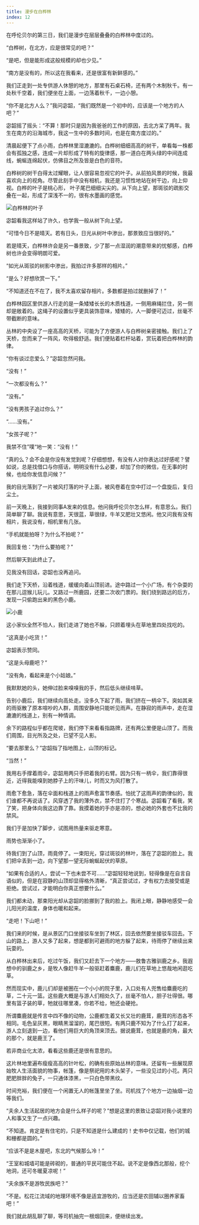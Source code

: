```yaml
---
title: 漫步在白桦林
index: 12
---
```


在呼伦贝尔的第三日，我们是漫步在层层叠叠的白桦林中度过的。

“白桦树，在北方，应是很常见的吧？”

“是吧，但是能形成这般规模的却也少见。”

“南方是没有的，所以这在我看来，还是很富有新鲜感的。”

我们正走到一处专供游人休憩的地方，那里有石桌石椅，还有两个木制秋千。有一处秋千空着，我们便坐在上面，一边荡着秋千，一边小憩。

“你不是北方人么？”我问宓韶，“我们既然是一个初中的，应该是一个地方的人吧？”

宓韶摇了摇头：“不算！那时只是因为我爸爸的工作的原因，去北方呆了两年。我生在南方的沿海城市，我这一生中的多数时间，也是在南方度过的。”

清晨起便下了点小雨，白桦林里湿漉漉的。白桦树细细高高的树干，单看每一株都会有孤独之感，连成一片却形成了特有的旋律感，那一道白在两头绿的中间连成线，蜿蜒连绵起伏，仿佛目之所及皆是白色的音符。

白桦树的树干白得太过耀眼，让人很容易忽视它的叶子。从前拍风景的时候，我最喜欢向上的视角。尽管此刻手中没有相机，我还是习惯性地站在树干边，向上仰视。白桦的叶子是桃心形， 叶子尾巴细细尖尖的。从下向上望，那斑驳的疏影交叠在一起，形成了深浅不一的，很有水墨画的感觉。

![白桦林的叶子](/img/hulunbeier/leaf.jpg)

宓韶看我这样站了许久，也学我一般从树下向上望。

“可惜今日不是晴天。若有日头，日光从树叶中渗出，那景致应当很好的。”

若是晴天，白桦林许会是另一番景致，少了那一点湿润的潮意带来的忧郁感，白桦树也许会变得明朗可爱。

“如光从斑驳的树影中渗出，我拍过许多那样的相片。”

“是么？好想欣赏一下。”

“不知道还在不在了，我不太喜欢留存相片。多数都是拍过就删掉了！”

白桦林园区里供游人行走的是一条矮矮长长的木质栈道，一侧用麻绳拦住，另一侧却是敞着的。这绳子的设置似乎更具装饰意味，矮矮的，人一脚便可迈过，丝毫不带截断的意味。

丛林的中央设了一座高高的天桥，可能为了方便游人与白桦树亲密接触。我们上了天桥，忽而来了一阵风，吹得极舒适。我们便贴着栏杆站着，赏玩着把白桦林的韵律。

“你有谈过恋爱么？”宓韶忽然问我。

“没有！”

“一次都没有么？”

“没有。”

“没有男孩子追过你么？”

“……没有。”

“女孩子呢？”

我禁不住”噗“地一笑：“没有！”

“真的么？会不会是你没有发觉到呢？仔细想想，有没有人对你表达过好感呢？譬如说，总是找借口与你搭话，明明没有什么必要，却加了你的微信，在无事的时候，也给你发信息问候？”

我的目光落到了一片被风打落的叶子上面，被风卷着在空中打过一个盘旋后，复归尘土。

前一天晚上，我接到同事A发来的信息。他问我呼伦贝尔怎么样，有意思么。我们简单聊了聊。我说有意思，天很蓝，草很绿，牛羊又肥壮又悠闲。他又问我有没有相片，我说没有，相机里有几张。

“手机就能拍呀？为什么不拍呢？”

我回复他：“为什么要拍呢？”

然后聊天到此终止了。

见我没有回话，宓韶也没再追问。

我们走下天桥，沿着栈道，缓缓向着山顶前进。途中路过一个小广场，有个杂耍的在那儿逗猴儿玩儿。又路过一所鹿园，还要二次收门票的。我们绕到路远的后方，发现一只偷跑出来的黑色小鹿。

![小鹿](/img/hulunbeier/dear.jpg)

这小家伙全然不怕人，我们走进了她也不躲，只顾着埋头在草地里四处找吃的。

“这真是小吃货！”

宓韶表示赞同。

“这是头母鹿吧？”

“没有角，看起来是个小姑娘。”

我默默她的头，她伸过脸来嗅嗅我的手，然后低头继续啃草。

告别小鹿后，我们继续向高处走。没多久下起了雨，我们挤在一柄伞下。突如其来的雨驱散了原本喧吵的人群，周围安静地只能听见雨声。在静寂的雨声中，走在湿漉漉的栈道上，别有一种情调。

余下的路程似乎都在爬坡，我们停下来看看指路牌，还有两公里便是山顶了。而我们周围，目光所及之处，已望不见人影。

“要去那里么？”宓韶指了指地图上，山顶的标记。

“当然！”

我用右手撑着雨伞，宓韶用两只手把着我的右臂。因为只有一柄伞，我们靠得很近，近得我能嗅到她脖子上的汗味儿，时而又为风打散了。

雨愈下愈急，落在伞面和栈道上的雨声愈富节奏感。怕扰了这雨声的韵律似的，我们谁都不再说话了。风穿透了我的薄外衣，禁不住打了个寒战。宓韶看了看我，笑了笑，把身体向我这边靠了靠。我摸着她的手亦是凉的，想必她的外套也不比我的禁风。

我们于是加快了脚步，试图用热量来驱走寒意。

雨势也渐渐小了。

待我们到了山顶，雨竟停了。一束阳光，穿过斑驳的林叶，落在了宓韶的脸上。我们把伞丢到一边，向下望那一望无际蜿蜒起伏的草原。

“如果有合适的人，尝试一下也未尝不可……”宓韶轻轻地说到，轻得像是在自言自语似的，但是在寂静的山顶却显得格外清晰，“真正尝试过，才有权力去接受或是拒绝。尝试过，才能明白你真正想要什么。”

我们都未动，那束阳光却从宓韶的脸挪到了我的脸上。我闭上眼，静静地感受一会儿阳光的温度，身体也暖和起来。

“走吧！下山吧！”

我们来的时候，是从景区门口坐接驳车坐到了林区，回去依然要坐接驳车回去。下山的路上，游人又多了起来，想是都到可避雨的地方躲了起来，待雨停了继续出来玩耍的。

从白桦林出来后，吃过午饭，我们又赶去下一个地方——敖鲁古雅驯鹿之乡。我遐想中的驯鹿之乡，是牧人像赶牛羊一般驱赶着麋鹿，鹿儿们在草地上悠哉地闲逛吃草。

然而现实中，鹿儿们却是被圈在一个小小的院子里，入口处有人兜售给麋鹿吃的草，二十元一篮。这些鹿大概是与游人们相处久了，丝毫不怕人，胆子壮得很。哪里有篮子装的草，牠就往哪里凑，你若不给，牠还会硬抢。

所谓麋鹿就是传言中四不像的动物，公鹿都生着又长又壮的鹿茸，鹿茸的形态各不相同。毛色呈灰黑，眼睛黑溜溜的，尾巴很短。有两只鹿不知为了什么打了起来，游人立刻退到一边，看他们用巨大的角顶来顶去。据说鹿茸，也就是鹿的角，最大的那个，就是鹿王了。

若非商业化太浓，看看这些鹿还是很有意思的。

这片林地里遍布瘦瘦高高的针叶松，的确有些原始丛林的意味。还留有一些展现原始牧人生活面貌的物事，帐篷，像是祭祀用的木头架子，一些没见过的小花。两只肥肥胖胖的兔子，一只通体漆黑，一只白色带黑纹。

时间充裕，我们便在一个闲置无人的帐篷里坐了坐。司机找了个地方一边抽烟一边等我们。

“夫余人生活起居的地方会是什么样子的呢？”想是这里的景致让宓韶对我小说里的人和事又生了一点兴趣。

“不知道。肯定是有住宅的，只是不知道是什么建成的！史书中仅记载，他们的城和栅都是圆的。”

“应该不是是木屋吧，东北的气候那么冷！”

“王室和城墙可能是砖砌的，普通的平民可能住不起。说不定是像西北那般，挖个地洞，还可冬暖夏凉呢！”

“夫余族不是游牧民族吧？”

“不是。松花江流域的地理环境不像是适宜游牧的，应当还是农田辅以圈养家畜吧！”

我们就此胡乱聊了聊，等司机抽完一根烟回来，便继续出发。

